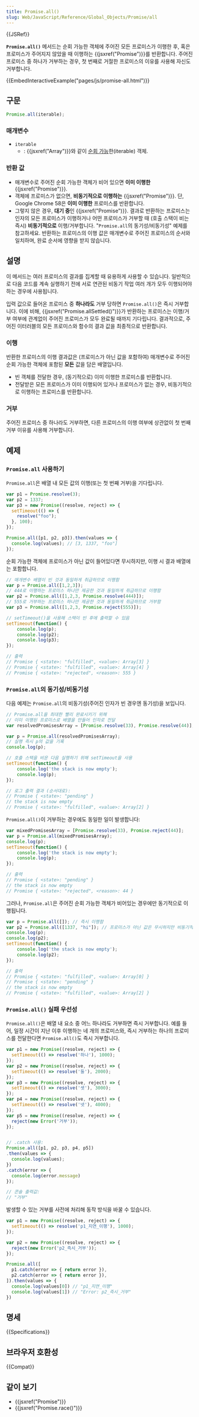 ```yaml
---
title: Promise.all()
slug: Web/JavaScript/Reference/Global_Objects/Promise/all
---
```

{{JSRef}}

**`Promise.all()`** 메서드는 순회 가능한 객체에 주어진 모든 프로미스가 이행한 후, 혹은 프로미스가 주어지지 않았을 때 이행하는 {{jsxref("Promise")}}를 반환합니다. 주어진 프로미스 중 하나가 거부하는 경우, 첫 번째로 거절한 프로미스의 이유를 사용해 자신도 거부합니다.

{{EmbedInteractiveExample("pages/js/promise-all.html")}}

## 구문

```js
Promise.all(iterable);
```

### 매개변수

- `iterable`
  - : {{jsxref("Array")}}와 같이 [순회 가능](/ko/docs/Web/JavaScript/Reference/Iteration_protocols#The_iterable_protocol)한(iterable) 객체.

### 반환 값

- 매개변수로 주어진 순회 가능한 객체가 비어 있으면 **이미 이행한** {{jsxref("Promise")}}.
- 객체에 프로미스가 없으면, **비동기적으로 이행하는** {{jsxref("Promise")}}. 단, Google Chrome 58은 **이미 이행한** 프로미스를 반환합니다.
- 그렇지 않은 경우, **대기 중**인 {{jsxref("Promise")}}. 결과로 반환하는 프로미스는 인자의 모든 프로미스가 이행하거나 어떤 프로미스가 거부할 때 (호출 스택이 비는 즉시) **비동기적으로** 이행/거부합니다. "`Promise.all`의 동기성/비동기성" 예제를 참고하세요. 반환하는 프로미스의 이행 값은 매개변수로 주어진 프로미스의 순서와 일치하며, 완료 순서에 영향을 받지 않습니다.

## 설명

이 메서드는 여러 프로미스의 결과를 집계할 때 유용하게 사용할 수 있습니다. 일반적으로 다음 코드를 계속 실행하기 전에 서로 연관된 비동기 작업 여러 개가 모두 이행되어야 하는 경우에 사용됩니다.

입력 값으로 들어온 프로미스 중 **하나라도** 거부 당하면 `Promise.all()`은 즉시 거부합니다. 이에 비해, {{jsxref("Promise.allSettled()")}}가 반환하는 프로미스는 이행/거부 여부에 관계없이 주어진 프로미스가 모두 완료될 때까지 기다립니다. 결과적으로, 주어진 이터러블의 모든 프로미스와 함수의 결과 값을 최종적으로 반환합니다.

### 이행

반환한 프로미스의 이행 결과값은 (프로미스가 아닌 값을 포함하여) 매개변수로 주어진 순회 가능한 객체에 포함된 **모든** 값을 담은 배열입니다.

- 빈 객체를 전달한 경우, (동기적으로) 이미 이행한 프로미스를 반환합니다.
- 전달받은 모든 프로미스가 이미 이행되어 있거나 프로미스가 없는 경우, 비동기적으로 이행하는 프로미스를 반환합니다.

### 거부

주어진 프로미스 중 하나라도 거부하면, 다른 프로미스의 이행 여부에 상관없이 첫 번째 거부 이유를 사용해 거부합니다.

## 예제

### `Promise.all` 사용하기

`Promise.all`은 배열 내 모든 값의 이행(또는 첫 번째 거부)을 기다립니다.

```js
var p1 = Promise.resolve(3);
var p2 = 1337;
var p3 = new Promise((resolve, reject) => {
  setTimeout(() => {
    resolve("foo");
  }, 100);
});

Promise.all([p1, p2, p3]).then(values => {
  console.log(values); // [3, 1337, "foo"]
});
```

순회 가능한 객체에 프로미스가 아닌 값이 들어있다면 무시하지만, 이행 시 결과 배열에는 포함합니다.

```js
// 매개변수 배열이 빈 것과 동일하게 취급하므로 이행함
var p = Promise.all([1,2,3]);
// 444로 이행하는 프로미스 하나만 제공한 것과 동일하게 취급하므로 이행함
var p2 = Promise.all([1,2,3, Promise.resolve(444)]);
// 555로 거부하는 프로미스 하나만 제공한 것과 동일하게 취급하므로 거부함
var p3 = Promise.all([1,2,3, Promise.reject(555)]);

// setTimeout()을 사용해 스택이 빈 후에 출력할 수 있음
setTimeout(function() {
    console.log(p);
    console.log(p2);
    console.log(p3);
});

// 출력
// Promise { <state>: "fulfilled", <value>: Array[3] }
// Promise { <state>: "fulfilled", <value>: Array[4] }
// Promise { <state>: "rejected", <reason>: 555 }
```

### `Promise.all`의 동기성/비동기성

다음 예제는 `Promise.all`의 비동기성(주어진 인자가 빈 경우엔 동기성)을 보입니다.

```js
// Promise.all을 최대한 빨리 완료시키기 위해
// 이미 이행된 프로미스로 배열을 만들어 인자로 전달
var resolvedPromisesArray = [Promise.resolve(33), Promise.resolve(44)];

var p = Promise.all(resolvedPromisesArray);
// 실행 즉시 p의 값을 기록
console.log(p);

// 호출 스택을 비운 다음 실행하기 위해 setTimeout을 사용
setTimeout(function() {
    console.log('the stack is now empty');
    console.log(p);
});

// 로그 출력 결과 (순서대로):
// Promise { <state>: "pending" }
// the stack is now empty
// Promise { <state>: "fulfilled", <value>: Array[2] }
```

`Promise.all()`이 거부하는 경우에도 동일한 일이 발생합니다:

```js
var mixedPromisesArray = [Promise.resolve(33), Promise.reject(44)];
var p = Promise.all(mixedPromisesArray);
console.log(p);
setTimeout(function() {
    console.log('the stack is now empty');
    console.log(p);
});

// 출력
// Promise { <state>: "pending" }
// the stack is now empty
// Promise { <state>: "rejected", <reason>: 44 }
```

그러나, `Promise.all`은 주어진 순회 가능한 객체가 비어있는 경우에만 동기적으로 이행됩니다.

```js
var p = Promise.all([]); // 즉시 이행함
var p2 = Promise.all([1337, "hi"]); // 프로미스가 아닌 값은 무시하지만 비동기적으로 실행됨
console.log(p);
console.log(p2);
setTimeout(function() {
    console.log('the stack is now empty');
    console.log(p2);
});

// 출력
// Promise { <state>: "fulfilled", <value>: Array[0] }
// Promise { <state>: "pending" }
// the stack is now empty
// Promise { <state>: "fulfilled", <value>: Array[2] }
```

### `Promise.all()` 실패 우선성

`Promise.all()`은 배열 내 요소 중 어느 하나라도 거부하면 즉시 거부합니다. 예를 들어, 일정 시간이 지난 이후 이행하는 네 개의 프로미스와, 즉시 거부하는 하나의 프로미스를 전달한다면 `Promise.all()`도 즉시 거부합니다.

```js
var p1 = new Promise((resolve, reject) => {
  setTimeout(() => resolve('하나'), 1000);
});
var p2 = new Promise((resolve, reject) => {
  setTimeout(() => resolve('둘'), 2000);
});
var p3 = new Promise((resolve, reject) => {
  setTimeout(() => resolve('셋'), 3000);
});
var p4 = new Promise((resolve, reject) => {
  setTimeout(() => resolve('넷'), 4000);
});
var p5 = new Promise((resolve, reject) => {
  reject(new Error('거부'));
});


// .catch 사용:
Promise.all([p1, p2, p3, p4, p5])
.then(values => {
  console.log(values);
})
.catch(error => {
  console.log(error.message)
});

// 콘솔 출력값:
// "거부"
```

발생할 수 있는 거부를 사전에 처리해 동작 방식을 바꿀 수 있습니다.

```js
var p1 = new Promise((resolve, reject) => {
  setTimeout(() => resolve('p1_지연_이행'), 1000);
});

var p2 = new Promise((resolve, reject) => {
  reject(new Error('p2_즉시_거부'));
});

Promise.all([
  p1.catch(error => { return error }),
  p2.catch(error => { return error }),
]).then(values => {
  console.log(values[0]) // "p1_지연_이행"
  console.log(values[1]) // "Error: p2_즉시_거부"
})
```

## 명세

{{Specifications}}

## 브라우저 호환성

{{Compat}}

## 같이 보기

- {{jsxref("Promise")}}
- {{jsxref("Promise.race()")}}
